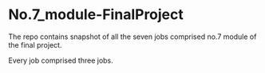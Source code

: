 # No.7_module-FinalProject

The repo contains snapshot of all the seven jobs comprised no.7 module of the final project.

Every job comprised three jobs.
